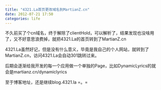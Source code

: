 ```yaml
---
title: "4321.La首页更改域名到MartianZ.cn"
date: 2012-07-21 17:50
categories: life
---
```


不久前买了个cn域名，终于解除了clientHold，可以解析了，结果发现也没啥用了，又不好意思浪费掉，就把4321.La的首页转到了MartianZ.cn

4321.La虽然好记，但是没有什么意义，毕竟是我自己的个人网站，就转到了MartianZ.cn，访问4321.La会自动301跳转过来。

后期会逐渐给我开发的每一个应用做一个单独的Page，比如DynamicLyrics的就会是martianz.cn/dynamiclyrics

至于博客地址，还是继续blog.4321.la =。=